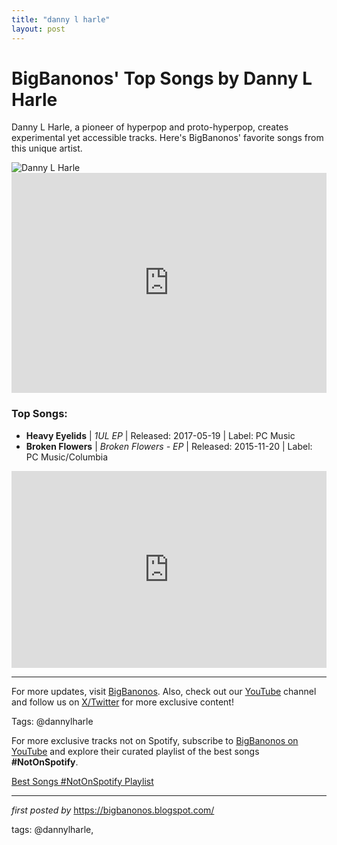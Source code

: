 ```yaml
---
title: "danny l harle"
layout: post
---
```

<!-- Title of the Post -->
<h1>BigBanonos' Top Songs by Danny L Harle</h1> <!-- Introductory Text -->
<p>Danny L Harle, a pioneer of hyperpop and proto-hyperpop, creates experimental yet accessible tracks. Here's BigBanonos' favorite songs from this unique artist.</p> <!-- Featured Image -->
<div> <img src="https://i.scdn.co/image/ab6775700000ee858c1aad1e92e0dd5535a7264b" alt="Danny L Harle">
</div> <!-- Spotify Embed -->
<div> <iframe src="https://open.spotify.com/embed/playlist/4LMiKzHmIMolTmGqJjsYPl?utm_source=generator" width="100%" height="352" frameBorder="0" allowfullscreen="" allow="autoplay; clipboard-write; encrypted-media; fullscreen; picture-in-picture" loading="lazy"></iframe>
</div> <!-- Song Information -->
<h3>Top Songs:</h3>
<ul> <li><strong>Heavy Eyelids</strong> | <em>1UL EP</em> | Released: 2017-05-19 | Label: PC Music</li> <li><strong>Broken Flowers</strong> | <em>Broken Flowers - EP</em> | Released: 2015-11-20 | Label: PC Music/Columbia</li>
</ul> <!-- Additional YouTube Embed -->
<div> <iframe allow="accelerometer; autoplay; encrypted-media; gyroscope; picture-in-picture" allowfullscreen="" frameborder="0" height="315" src="https://www.youtube.com/embed/videoseries?list=PLtuNtuTatqI3SJ5eZ1-hFChrqPOFIbk8W" width="100%"></iframe>
</div> <!-- Footer Links -->
<hr />
<p>For more updates, visit <a href="https://bigbanonos.blogspot.com/" target="_blank">BigBanonos</a>. Also, check out our <a href="https://www.youtube.com/@BigBanonos" target="_blank">YouTube</a> channel and follow us on <a href="https://x.com/bigbanonos" target="_blank">X/Twitter</a> for more exclusive content!</p> <!-- Tags -->
<p>Tags: @dannylharle</p>


<!--Subscribe and Playlist Links-->
<div>
    <p>For more exclusive tracks not on Spotify, subscribe to <a href="https://www.youtube.com/@BigBanonos" target="_blank">BigBanonos on YouTube</a> and explore their curated playlist of the best songs <strong>#NotOnSpotify</strong>.</p>
    <p><a href="https://www.youtube.com/playlist?list=PLtuNtuTatqI0kFahUCbtbfenC_ET5O_tr" target="_blank">Best Songs #NotOnSpotify Playlist<br /></a></p></div>

<hr />

<p><em>first posted by</em> <a href="https://bigbanonos.blogspot.com/" rel="noopener" target="_new">https://bigbanonos.blogspot.com/</a></p>

<p>tags: @dannylharle,</p>
